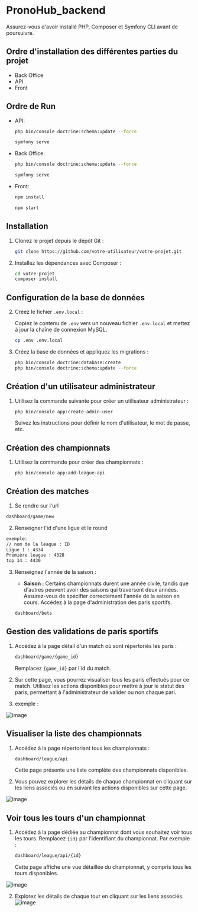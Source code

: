 # PronoHub_backend

Assurez-vous d'avoir installé PHP, Composer et Symfony CLI avant de poursuivre.
## Ordre d'installation des différentes parties du projet

- Back Office
- API
- Front

## Ordre de Run

- API:
    ```bash
    php bin/console doctrine:schema:update --force
    ```
    ```bash
    symfony serve
    ```
- Back Office:
    ```bash
    php bin/console doctrine:schema:update --force
    ```
    ```bash
    symfony serve
    ```
- Front:
    ```bash
    npm install
    ```
    ```bash
    npm start
    ```
## Installation

1. Clonez le projet depuis le dépôt Git :

    ```bash
    git clone https://github.com/votre-utilisateur/votre-projet.git
    ```

2. Installez les dépendances avec Composer :

    ```bash
    cd votre-projet
    composer install
    ```

## Configuration de la base de données

2. Créez le fichier `.env.local` :
   
   Copiez le contenu de `.env` vers un nouveau fichier `.env.local` et mettez à jour la chaîne de connexion MySQL.

    ```bash
    cp .env .env.local
    ```

1. Créez la base de données et appliquez les migrations :

    ```bash
    php bin/console doctrine:database:create
    php bin/console doctrine:schema:update --force
    ```

## Création d'un utilisateur administrateur

1. Utilisez la commande suivante pour créer un utilisateur administrateur :

    ```bash
    php bin/console app:create-admin-user
    ```

    Suivez les instructions pour définir le nom d'utilisateur, le mot de passe, etc.

## Création des championnats

1. Utilisez la commande pour créer des championnats :

    ```bash
    php bin/console app:add-league-api
    ```

## Création des matches

1. Se rendre sur l'url
 ```bash
dashboard/game/new
```
2. Renseigner l'id d'une ligue et le round
 ```bash
exemple:
// nom de la league : ID
Ligue 1 : 4334
Première league : 4328
top 14 : 4430
```

3. Renseignez l'année de la saison :
   - **Saison :** Certains championnats durent une année civile, tandis que d'autres peuvent avoir des saisons qui traversent deux années. Assurez-vous de spécifier correctement l'année de la saison en cours.
Accédez à la page d'administration des paris sportifs.

    ```bash
    dashboard/bets
    ```

## Gestion des validations de paris sportifs

1. Accédez à la page détail d'un match où sont répertoriés les paris :
    ```bash
    dashboard/game/{game_id}
    ```
   Remplacez `{game_id}` par l'id du match.

2. Sur cette page, vous pourrez visualiser tous les paris effectués pour ce match. Utilisez les actions disponibles pour mettre à jour le statut des paris, permettant à l'administrateur de valider ou non chaque pari.

3. exemple : 

![image](https://github.com/NoahRazzaq/PronoHub_backend/assets/84766310/7395b920-95ab-4048-92cb-5e864e755618)


## Visualiser la liste des championnats

1. Accédez à la page répertoriant tous les championnats :
    ```bash
    dashboard/league/api
    ```
   Cette page présente une liste complète des championnats disponibles.

2. Vous pouvez explorer les détails de chaque championnat en cliquant sur les liens associés ou en suivant les actions disponibles sur cette page.


![image](https://github.com/NoahRazzaq/PronoHub_backend/assets/84766310/446c4ebb-bef3-4372-b5f5-52d06dc37d75)

## Voir tous les tours d'un championnat

1. Accédez à la page dédiée au championnat dont vous souhaitez voir tous les tours. Remplacez `{id}` par l'identifiant du championnat. Par exemple :
    ```bash
    dashboard/league/api/{id}
    ```
   Cette page affiche une vue détaillée du championnat, y compris tous les tours disponibles.

![image](https://github.com/NoahRazzaq/PronoHub_backend/assets/84766310/620a9f19-293f-44cf-ad5b-33c2e6efeb09)

2. Explorez les détails de chaque tour en cliquant sur les liens associés.
![image](https://github.com/NoahRazzaq/PronoHub_backend/assets/84766310/8d5978a2-f3a9-453d-86db-e7db8b22de19)


